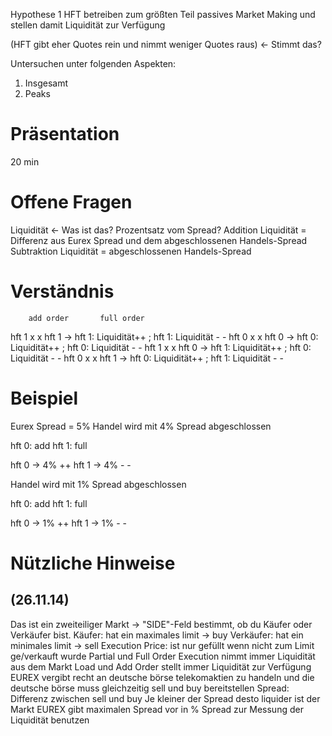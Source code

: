 Hypothese 1
HFT betreiben zum größten Teil passives Market Making und stellen damit Liquidität zur Verfügung

(HFT gibt eher Quotes rein und nimmt weniger Quotes raus) <- Stimmt das?

Untersuchen unter folgenden Aspekten:
1. Insgesamt
2. Peaks

# Präsentation
20 min

# Offene Fragen
Liquidität <- Was ist das? Prozentsatz vom Spread?
Addition Liquidität = Differenz aus Eurex Spread und dem abgeschlossenen Handels-Spread
Subtraktion Liquidität = abgeschlossenen Handels-Spread

# Verständnis

		add order		full order
hft 1 		x			x			hft 1  	-> hft 1: Liquidität++ ; hft 1: Liquidität - -
hft 0 		x			x			hft 0  	-> hft 0: Liquidität++ ; hft 0: Liquidität - -
hft 1 		x			x			hft 0  	-> hft 1: Liquidität++ ; hft 0: Liquidität - -
hft 0 		x			x			hft 1  	-> hft 0: Liquidität++ ; hft 1: Liquidität - -


# Beispiel

Eurex Spread = 5%
Handel wird mit 4% Spread abgeschlossen

hft 0: add		hft 1: full

hft 0 -> 4% ++
hft 1 -> 4% - -

Handel wird mit 1% Spread abgeschlossen

hft 0: add		hft 1: full

hft 0 -> 1% ++
hft 1 -> 1% - -


# Nützliche Hinweise
## (26.11.14)
Das ist ein zweiteiliger Markt -> "SIDE"-Feld bestimmt, ob du Käufer oder Verkäufer bist.
Käufer: hat ein maximales limit -> buy
Verkäufer: hat ein minimales limit -> sell
Execution Price: ist nur gefüllt wenn nicht zum Limit ge/verkauft wurde
Partial und Full Order Execution nimmt immer Liquidität aus dem Markt
Load und Add Order stellt immer Liquidität zur Verfügung
EUREX vergibt recht an deutsche börse telekomaktien zu handeln und die deutsche börse muss gleichzeitig sell und buy bereitstellen 
Spread: Differenz zwischen sell und buy
Je kleiner der Spread desto liquider ist der Markt
EUREX gibt maximalen Spread vor in %
Spread zur Messung der Liquidität benutzen
